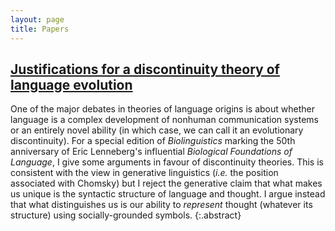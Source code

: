 ```yaml
---
layout: page
title: Papers
---
```

## [Justifications for a discontinuity theory of language evolution](/assets/papers/Justifications_for_a_discontinuity_theory_of_language_evolution.pdf)

One of the major debates in theories of language origins is about whether language is a complex development of nonhuman communication systems or an entirely novel ability (in which case, we can call it an evolutionary discontinuity). For a special edition of *Biolinguistics* marking the 50th anniversary of Eric Lenneberg's influential *Biological Foundations of Language*, I give some arguments in favour of discontinuity theories. This is consistent with the view in generative linguistics (*i.e.* the position associated with Chomsky) but I reject the generative claim that what makes us unique is the syntactic structure of language and thought. I argue instead that what distinguishes us is our ability to *represent* thought (whatever its structure) using socially-grounded symbols.
{:.abstract}